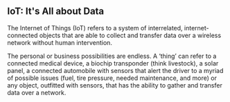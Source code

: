 ## IoT: It's All about Data

The Internet of Things (IoT) refers to a system of interrelated, internet-connected objects that are able to collect and transfer data over a wireless network without human intervention.

The personal or business possibilities are endless. A ‘thing’ can refer to a connected medical device, a biochip transponder (think livestock), a solar panel, a connected automobile with sensors that alert the driver to a myriad of possible issues (fuel, tire pressure, needed maintenance, and more) or any object, outfitted with sensors, that has the ability to gather and transfer data over a network.